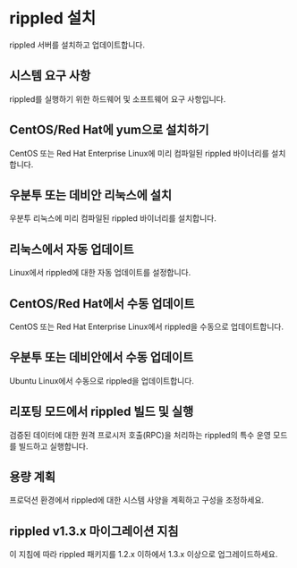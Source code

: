 # rippled 설치

rippled 서버를 설치하고 업데이트합니다.

## 시스템 요구 사항&#x20;

rippled를 실행하기 위한 하드웨어 및 소프트웨어 요구 사항입니다.

## CentOS/Red Hat에 yum으로 설치하기&#x20;

CentOS 또는 Red Hat Enterprise Linux에 미리 컴파일된 rippled 바이너리를 설치합니다.

## 우분투 또는 데비안 리눅스에 설치&#x20;

우분투 리눅스에 미리 컴파일된 rippled 바이너리를 설치합니다.

## 리눅스에서 자동 업데이트&#x20;

Linux에서 rippled에 대한 자동 업데이트를 설정합니다.

## CentOS/Red Hat에서 수동 업데이트&#x20;

CentOS 또는 Red Hat Enterprise Linux에서 rippled을 수동으로 업데이트합니다.

## 우분투 또는 데비안에서 수동 업데이트&#x20;

Ubuntu Linux에서 수동으로 rippled을 업데이트합니다.

## 리포팅 모드에서 rippled 빌드 및 실행&#x20;

검증된 데이터에 대한 원격 프로시저 호출(RPC)을 처리하는 rippled의 특수 운영 모드를 빌드하고 실행합니다.

## 용량 계획&#x20;

프로덕션 환경에서 rippled에 대한 시스템 사양을 계획하고 구성을 조정하세요.

## rippled v1.3.x 마이그레이션 지침&#x20;

이 지침에 따라 rippled 패키지를 1.2.x 이하에서 1.3.x 이상으로 업그레이드하세요.
